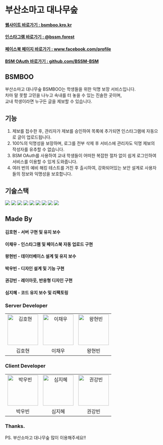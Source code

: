 # 부산소마고 대나무숲

#### <a href="https://bsmboo.kro.kr" target="_blank">웹사이트 바로가기 : bsmboo.kro.kr</a>
#### <a href="https://instagram.com/bssm.forest" target="_blank">인스타그램 바로가기 : @bssm.forest</a>
#### <a href="https://url.kr/inoeml" target="_blank">페이스북 페이지 바로가기 : www.facebook.com/profile</a>
#### <a href="https://github.com/BSSM-BSM" target="_blank">BSM OAuth 바로가기 : github.com/BSSM-BSM</a>

## BSMBOO
부산소마고 대나무숲 BSMBOO는 학생들을 위한 익명 보장 서비스입니다.  
차마 말 못할 고민을 나누고 속내를 터 놓을 수 있는 진솔한 곳이며,  
교내 학생이라면 누구든 글을 제보할 수 있습니다.  

## 기능

1. 제보를 접수한 후, 관리자가 제보를 승인하여 목록에 추가되면 인스타그램에 자동으로 글이 업로드됩니다.  
2. 100%의 익명성을 보장하며, 로그를 전부 삭제 후 서비스에 관리자도 익명 제보의 작성자를 유추할 수 없습니다.  
3. BSM OAuth를 사용하여 교내 학생들이 어떠한 복잡한 절차 없이 쉽게 로그인하여 서비스를 이용할 수 있게 도와줍니다.  
4. 여러 번의 예비 해킹 테스트를 거친 후 출시하여, 강화되어있는 보안 설계로 사용자들의 정보와 익명성을 보호합니다.

## 기술스택

<div>
<img src="https://img.shields.io/badge/Node JS-green?style=for-the-badge&logo=Node.js&logoColor=white"/>
<img src="https://img.shields.io/badge/mysql-275f85?style=for-the-badge&logo=mysql&logoColor=white"/>
<img src="https://img.shields.io/badge/React JS-73c4f3?style=for-the-badge&logo=react&logoColor=white"/>
<img src="https://img.shields.io/badge/TypeScript-4376c1?style=for-the-badge&logo=typescript&logoColor=white"/>
<img src="https://img.shields.io/badge/Sass-hotpink?style=for-the-badge&logo=sass&logoColor=white"/>
<img src="https://img.shields.io/badge/Vite-7895f9?style=for-the-badge&logo=Vite&logoColor=white"/>
<img src="https://img.shields.io/badge/Recoil-4776de?style=for-the-badge&logo=recoil&logoColor=white"/>
<img src="https://img.shields.io/badge/yarn berry-73c4f3?style=for-the-badge&logo=yarn&logoColor=white"/>
<img src="https://img.shields.io/badge/React Query-e95258?style=for-the-badge&logo=react-query&logoColor=white"/>
</div>

## Made By

#### 김호현 - 서버 구현 및 유지 보수
#### 이채우 - 인스타그램 및 페이스북 자동 업로드 구현
#### 왕현빈 - 데이터베이스 설계 및 유지 보수
#### 박우빈 - 디자인 설계 및 기능 구현
#### 권강빈 - 레이아웃, 반응형 디자인 구현
#### 심지혜 - 코드 유지 보수 및 리팩토링

### Server Developer
<table>
    <tr>
        <td align="center">
            <a href="https://github.com/qlido">
                <img alt="김호현" src="https://avatars.githubusercontent.com/qlido" width="100" />
            </a>
        </td>
        <td align="center">
            <a href="https://github.com/chaewoo1002">
                <img alt="이채우" src="https://avatars.githubusercontent.com/chaewoo1002" width="100" />
            </a>
        </td>
        <td align="center">
            <a href="https://github.com/KimWang906">
                <img alt="왕현빈" src="https://avatars.githubusercontent.com/KimWang906" width="100" />
            </a>
        </td>
    </tr>
    <tr>
        <td align="center">김호현</td>
        <td align="center">이채우</td>
        <td align="center">왕현빈</td>
    </tr>
</table>

### Client Developer
<table>
    <tr>
        <td align="center">
            <a href="https://github.com/ubinquitous">
                <img alt="박우빈" src="https://avatars.githubusercontent.com/ubinquitous" width="100" />
            </a>
        </td>
        <td align="center">
            <a href="https://github.com/wickhye">
                <img alt="심지혜" src="https://avatars.githubusercontent.com/wickhye" width="100" />
            </a>
        </td>
        <td align="center">
            <a href="https://github.com/kwonkangbin">
                <img alt="권강빈" src="https://avatars.githubusercontent.com/kwonkangbin" width="100" />
            </a>
        </td>
    </tr>
    <tr>
        <td align="center">박우빈</td>
        <td align="center">심지혜</td>
        <td align="center">권강빈</td>
    </tr>
</table>

### Thanks.
PS. 부산소마고 대나무숲 많이 이용해주세요!!
